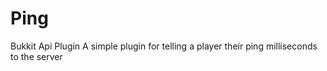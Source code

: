 # Ping
Bukkit Api Plugin
A simple plugin for telling a player their ping milliseconds to the server
